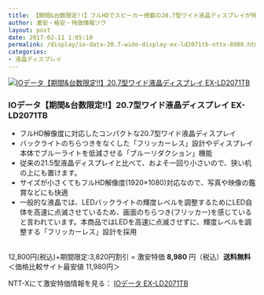 ```yaml
---
title: 【期間&台数限定!!】フルHDでスピーカー搭載の20.7型ワイド液晶ディスプレイが特価8,980円！送料無料！
author: 激安・格安・特価情報ツウ
layout: post
date: 2017-02-11 1:05:10
permalink: /display/io-data-20.7-wide-display-ex-ld2071tb-nttx-8980.html
categories:
- 液晶ディスプレイ
---
```


<div class="img-bg2 img_L">
<a href="//px.a8.net/svt/ejp?a8mat=ZYP6S+8IMA3E+S1Q+BWGDT&#038;a8ejpredirect=//nttxstore.jp/_II_QZX0013321" target="_blank"><img border="0" alt="IOデータ【期間&台数限定!!】20.7型ワイド液晶ディスプレイ EX-LD2071TB" src="//image.nttxstore.jp/250_images/I/IO/IO14998180.jpg" data-recalc-dims="1" /></a>
</div>

### IOデータ【期間&台数限定!!】20.7型ワイド液晶ディスプレイ EX-LD2071TB
<!--more-->

* フルHD解像度に対応したコンパクトな20.7型ワイド液晶ディスプレイ
* バックライトのちらつきをなくした「フリッカーレス」設計やディスプレイ本体でブルーライトを低減させる「ブルーリダクション」機能
* 従来の21.5型液晶ディスプレイと比べて、およそ一回り小さいので、狭い机の上にも置けます。
* サイズが小さくてもフルHD解像度(1920×1080)対応なので、写真や映像の鑑賞などにも快適
* 一般的な液晶では、LEDバックライトの輝度レベルを調整するためにLED自体を高速に点滅させているため、画面のちらつき(フリッカー)を感じていると言われています。本商品ではLEDを高速に点滅させずに、輝度レベルを調整する「フリッカーレス」設計を採用

<br clear="all" />12,800円(税込)+期間限定:3,820円割引 = 激安特価 <span class="tokka-price"><strong>8,980</strong></span> 円（税込）**送料無料**
＜価格比較サイト最安値 11,980円＞

NTT-Xにて激安特価情報を見る： <span class="fs150p"><a href="//px.a8.net/svt/ejp?a8mat=ZYP6S+8IMA3E+S1Q+BWGDT&#038;a8ejpredirect=//nttxstore.jp/_II_QZX0013321" target="_blank">IOデータ EX-LD2071TB</a></span>
